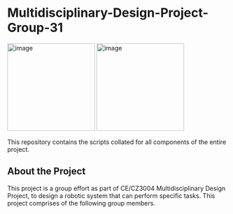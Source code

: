 # Multidisciplinary-Design-Project-Group-31

<img height="200" alt="image" src=https://user-images.githubusercontent.com/48685014/100954587-cd6b9380-354f-11eb-8c8e-9983fb3c7ae3.png> <img height="200" alt="image" src=https://user-images.githubusercontent.com/48685014/100954054-cbed9b80-354e-11eb-81ec-0b37e12c31e9.png>

This repository contains the scripts collated for all components of the entire project. 

## About the Project
This project is a group effort as part of CE/CZ3004 Multidisciplinary Design Project, to design a robotic system that can perform specific tasks. This project comprises of the following group members.

